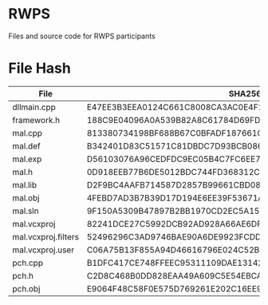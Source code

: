# RWPS

Files and source code for RWPS participants

# File Hash

| File                | SHA256 Hash                                                           |
|---------------------|-----------------------------------------------------------------------|
|   dllmain.cpp           |   E47EE3B3EEA0124C661C8008CA3AC0E4F152DEDEF9CE607ACD955AA88F4BB6AC   |
|   framework.h           |   188C9E04096A0A539B82A8C61784D69FD7334DEA8066C181F31B429024974384   |
|   mal.cpp               |   813380734198BF688B67C0BFADF187661CA159B099996D6343CD4EAC790E5A01   |
|   mal.def               |   B342401D83C51571C81DBDC7D93BCB08601ECAF2D733A959C4BDEB04A9066E1C   |
|   mal.exp               |   D56103076A96CEDFDC9EC05B4C7FC6EE737BF48B6AF61F169BD8DEDAEA7C20E4   |
|   mal.h                 |   0D918EEB77B6DE5012BDC744FD368312C75441EADCDBD80846A39F262F0E8311   |
|   mal.lib               |   D2F9BC4AAFB714587D2857B99661CBD082E0608FE5023272B514B6E15E50B9C6   |
|   mal.obj               |   4FEBD7AD3B7B39D17D194E6EE39F53671A0999D7A8FA9CBE5AA0A9902B1F3747   |
|   mal.sln               |   9F150A5309B47897B2BB1970CD2EC5A15B3B7099502BCF4A42FD829B0CC26721   |
|   mal.vcxproj           |   82241DCE27C5992DCB92AD928A66AE6DF143419BE064FE1F9882AD14E3D604F7   |
|   mal.vcxproj.filters   |   52496296C3AD9746BAE90A6DE9923FCDD53AA510A0E29CEFD08B9FDF2AFE38EB   |
|   mal.vcxproj.user      |   C06A75B13F855A94D46616796E024C52B499F8F92CF00CCB571DDBC6FF574676   |
|   pch.cpp               |   B1DFC417CE748FFEEC95311109DAE13142C638E58CFA86EB6E5A0865082428AA   |
|   pch.h                 |   C2D8C468B0DD828EAA49A609C5E54EBCA95EA4D2DE3CD390E968E01C5D7F79ED   |
|   pch.obj               |   E9064F48C58F0E575D769261E202C16EE9143FAAE22099044E44197A662348B5   |
